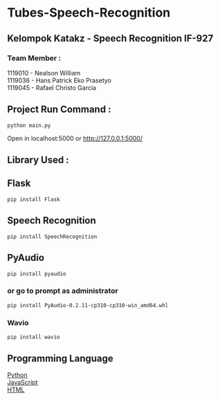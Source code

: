 # Tubes-Speech-Recognition

## Kelompok Katakz - Speech Recognition IF-927

### Team Member : 
1119010 - Nealson William\
1119036 - Hans Patrick Eko Prasetyo\
1119045 - Rafael Christo Garcia

## Project Run Command : 
```
python main.py
```
Open in localhost:5000 or http://127.0.0.1:5000/

## Library Used :

## Flask 
```
pip install Flask
```

## Speech Recognition
```
pip install SpeechRecognition
```

## PyAudio
```
pip install pyaudio
```

### or go to prompt as administrator

```
pip install PyAudio-0.2.11-cp310-cp310-win_amd64.whl
```

### Wavio
```
pip install wavio
```

## Programming Language

[Python](https://www.python.org/)
<br>
[JavaScript](https://www.javascript.com/)
<br>
[HTML](https://html.com/)
